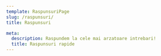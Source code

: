```yaml
---
template: RaspunsuriPage
slug: /raspunsuri/
title: Raspunsuri

meta:
  description: Raspundem la cele mai arzatoare intrebari!
  title: Raspunsuri rapide
---
```

